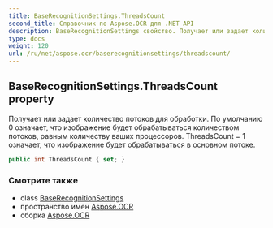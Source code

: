 ```yaml
---
title: BaseRecognitionSettings.ThreadsCount
second_title: Справочник по Aspose.OCR для .NET API
description: BaseRecognitionSettings свойство. Получает или задает количество потоков для обработки. По умолчанию 0 означает что изображение будет обрабатываться количеством потоков равным количеству ваших процессоров. ThreadsCount  1 означает что изображение будет обрабатываться в основном потоке.
type: docs
weight: 120
url: /ru/net/aspose.ocr/baserecognitionsettings/threadscount/
---
```

## BaseRecognitionSettings.ThreadsCount property

Получает или задает количество потоков для обработки. По умолчанию 0 означает, что изображение будет обрабатываться количеством потоков, равным количеству ваших процессоров. ThreadsCount = 1 означает, что изображение будет обрабатываться в основном потоке.

```csharp
public int ThreadsCount { set; }
```

### Смотрите также

* class [BaseRecognitionSettings](../)
* пространство имен [Aspose.OCR](../../baserecognitionsettings/)
* сборка [Aspose.OCR](../../../)


